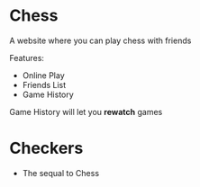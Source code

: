 # Chess
A website where you can play chess with friends

Features:
- Online Play
- Friends List
- Game History

Game History will let you **rewatch** games
# Checkers
* The sequal to Chess
